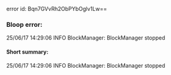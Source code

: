 error id: Bqn7GVvRh2ObPYbOglv1Lw==
### Bloop error:

25/06/17 14:29:06 INFO BlockManager: BlockManager stopped
#### Short summary: 

25/06/17 14:29:06 INFO BlockManager: BlockManager stopped
